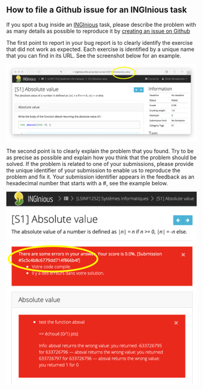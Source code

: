 How to file a Github issue for an INGInious task
------------------------------------------------

If you spot a bug inside an [INGInious](https://www.inginious.org) task, please describe the problem with as many details as possible to reproduce it by [creating an issue on Github](https://github.com/UCL-INGI/LSINF1252/issues/new)

The first point to report in your bug report is to clearly identify the exercise that did not work as expected. Each exercise is identified by a unique name that you can find in its URL. See the screenshot below for an example.

![Figure URL](/images/fig-name.png)

The second point is to clearly explain the problem that you found. Try to be as precise as possible and explain how you think that the problem should be solved. If the problem is related to one of your submissions, please provide the unique identifier of your submission to enable us to reproduce the problem and fix it. Your submission identifier appears in the feedback as an hexadecimal number that starts with a #, see the example below.

![Figure URL](/images/fig-ex2.png)

